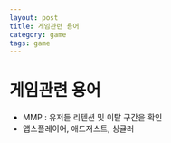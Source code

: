 ```yaml
---
layout: post
title: 게임관련 용어
category: game
tags: game
---
```

# 게임관련 용어
* MMP : 유저들 리텐션 및 이탈 구간을 확인
* 앱스플레이어, 애드저스트, 싱귤러
